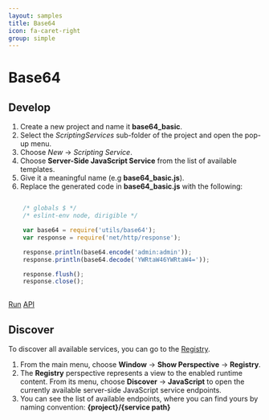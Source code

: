 ```yaml
---
layout: samples
title: Base64
icon: fa-caret-right
group: simple
---
```


Base64
===

Develop
--

1. Create a new project and name it **base64_basic**.
2. Select the *ScriptingServices* sub-folder of the project and open the pop-up menu.
3. Choose *New* -> *Scripting Service*.
4. Choose **Server-Side JavaScript Service** from the list of available templates.
5. Give it a meaningful name (e.g **base64_basic.js**).
6. Replace the generated code in **base64_basic.js** with the following:

```javascript

	/* globals $ */
	/* eslint-env node, dirigible */

	var base64 = require('utils/base64');
	var response = require('net/http/response');

	response.println(base64.encode('admin:admin'));
	response.println(base64.decode('YWRtaW46YWRtaW4='));

	response.flush();
	response.close();
	
```

<div class="btn-toolbar pull-right">
	<a class="btn btn-warning" href="http://dirigible.eclipse.org/services/web/registry/anonymous.html?git=https://github.com/dirigiblelabs/sample_utils_base64_basic.git">Run</a>
	<a class="btn btn-info" href="http://www.dirigible.io/api/utils_base64.html">API</a>
</div>

Discover
--
To discover all available services, you can go to the [Registry](../help/registry.html).

1. From the main menu, choose **Window** -> **Show Perspective** -> **Registry**.
2. The **Registry** perspective represents a view to the enabled runtime content. From its menu, choose **Discover** -> **JavaScript** to open the currently available server-side JavaScript service endpoints.
3. You can see the list of available endpoints, where you can find yours by naming convention: **{project}/{service path}**
